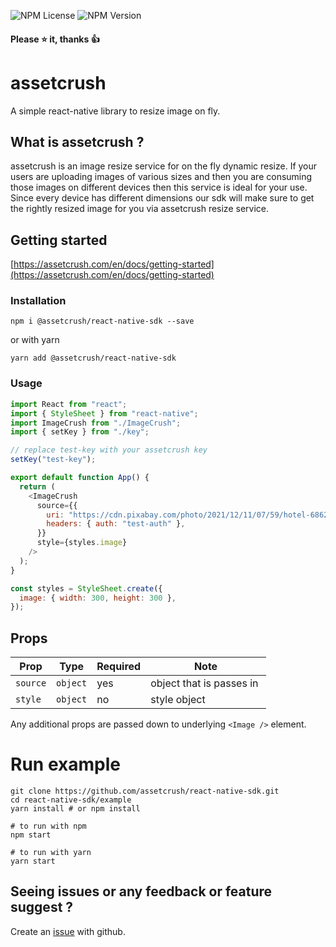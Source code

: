 ![NPM License](https://img.shields.io/npm/l/@assetcrush/react-native-sdk) ![NPM Version](https://img.shields.io/npm/v/@assetcrush/react-native-sdk)

#### Please :star: it, thanks :thumbsup:

# assetcrush

A simple react-native library to resize image on fly.

## What is assetcrush ?

assetcrush is an image resize service for on the fly dynamic resize. If
your users are uploading images of various sizes and then you are
consuming those images on different devices then this service is ideal
for your use. Since every device has different dimensions our sdk will
make sure to get the rightly resized image for you via assetcrush resize
service.

## Getting started

[https://assetcrush.com/en/docs/getting-started](https://assetcrush.com/en/docs/getting-started)

### Installation

```
npm i @assetcrush/react-native-sdk --save
```

or with yarn

```
yarn add @assetcrush/react-native-sdk
```

### Usage

```javascript
import React from "react";
import { StyleSheet } from "react-native";
import ImageCrush from "./ImageCrush";
import { setKey } from "./key";

// replace test-key with your assetcrush key
setKey("test-key");

export default function App() {
  return (
    <ImageCrush
      source={{
        uri: "https://cdn.pixabay.com/photo/2021/12/11/07/59/hotel-6862159__340.jpg",
        headers: { auth: "test-auth" },
      }}
      style={styles.image}
    />
  );
}

const styles = StyleSheet.create({
  image: { width: 300, height: 300 },
});
```

## Props

| Prop     | Type     | Required | Note                                         |
| -------- | -------- | -------- | -------------------------------------------- |
| `source` | `object` | yes      | object that is passes in <Image source={} /> |
| `style`  | `object` | no       | style object                                 |

Any additional props are passed down to underlying `<Image />` element.

# Run example

```
git clone https://github.com/assetcrush/react-native-sdk.git
cd react-native-sdk/example
yarn install # or npm install

# to run with npm
npm start

# to run with yarn
yarn start
```

## Seeing issues or any feedback or feature suggest ?

Create an [issue](https://github.com/assetcrush/react-native-sdk.git/issues) with github.
